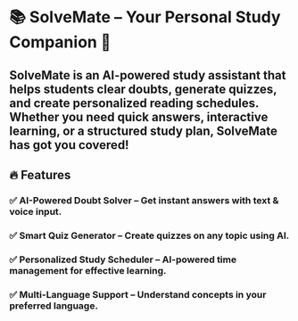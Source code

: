 # 📚 SolveMate – Your Personal Study Companion 🚀
## SolveMate is an AI-powered study assistant that helps students clear doubts, generate quizzes, and create personalized reading schedules. Whether you need quick answers, interactive learning, or a structured study plan, SolveMate has got you covered!

## 🔥 Features
### ✅ AI-Powered Doubt Solver – Get instant answers with text & voice input.
### ✅ Smart Quiz Generator – Create quizzes on any topic using AI.
### ✅ Personalized Study Scheduler – AI-powered time management for effective learning.
### ✅ Multi-Language Support – Understand concepts in your preferred language.